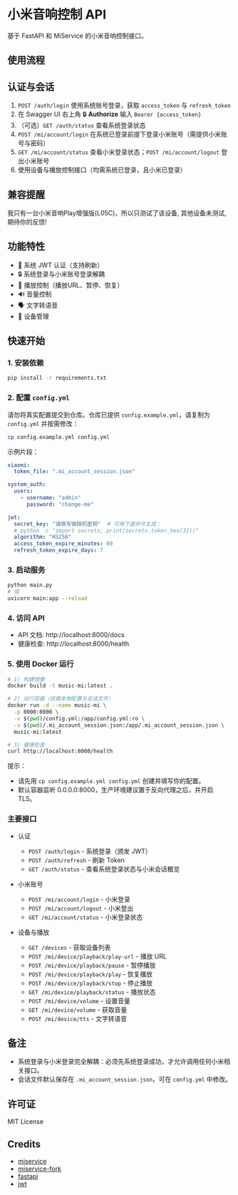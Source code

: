 # 小米音响控制 API

基于 FastAPI 和 MiService 的小米音响控制接口。

## 使用流程

## 认证与会话

1. `POST /auth/login` 使用系统账号登录，获取 `access_token` 与 `refresh_token`
2. 在 Swagger UI 右上角 🔒 **Authorize** 输入 `Bearer {access_token}`
3. （可选）`GET /auth/status` 查看系统登录状态
4. `POST /mi/account/login` 在系统已登录前提下登录小米账号（需提供小米账号与密码）
5. `GET /mi/account/status` 查看小米登录状态；`POST /mi/account/logout` 登出小米账号
6. 使用设备与播放控制接口（均需系统已登录，且小米已登录）

## 兼容提醒

我只有一台小米音响Play增强版(L05C)，所以只测试了该设备, 其他设备未测试, 期待你的反馈!

## 功能特性

- 🔐 系统 JWT 认证（支持刷新）
- 🔒 系统登录与小米账号登录解耦
- 🎵 播放控制（播放URL、暂停、恢复）
- 🔊 音量控制
- 🗣️ 文字转语音
- 📱 设备管理

## 快速开始

### 1. 安装依赖

```bash
pip install -r requirements.txt
```

### 2. 配置 `config.yml`

请勿将真实配置提交到仓库。仓库已提供 `config.example.yml`，请复制为 `config.yml` 并按需修改：

```bash
cp config.example.yml config.yml
```

示例片段：

```yaml
xiaomi:
  token_file: ".mi_account_session.json"

system_auth:
  users:
    - username: "admin"
      password: "change-me"

jwt:
  secret_key: "请填写强随机密钥"  # 可用下面命令生成：
  # python -c "import secrets; print(secrets.token_hex(32))"
  algorithm: "HS256"
  access_token_expire_minutes: 60
  refresh_token_expire_days: 7
```

### 3. 启动服务

```bash
python main.py
# 或
uvicorn main:app --reload
```

### 4. 访问 API

- API 文档: http://localhost:8000/docs
- 健康检查: http://localhost:8000/health

### 5. 使用 Docker 运行

```bash
# 1) 构建镜像
docker build -t music-mi:latest .

# 2) 运行容器（挂载本地配置与会话文件）
docker run -d --name music-mi \
  -p 8000:8000 \
  -v $(pwd)/config.yml:/app/config.yml:ro \
  -v $(pwd)/.mi_account_session.json:/app/.mi_account_session.json \
  music-mi:latest

# 3) 健康检查
curl http://localhost:8000/health
```

提示：
- 请先用 `cp config.example.yml config.yml` 创建并填写你的配置。
- 默认容器监听 0.0.0.0:8000，生产环境建议置于反向代理之后，并开启 TLS。

### 主要接口

- 认证
  - `POST /auth/login` - 系统登录（颁发 JWT）
  - `POST /auth/refresh` - 刷新 Token
  - `GET /auth/status` - 查看系统登录状态与小米会话概览

- 小米账号
  - `POST /mi/account/login` - 小米登录
  - `POST /mi/account/logout` - 小米登出
  - `GET /mi/account/status` - 小米登录状态

- 设备与播放
  - `GET /devices` - 获取设备列表
  - `POST /mi/device/playback/play-url` - 播放 URL
  - `POST /mi/device/playback/pause` - 暂停播放
  - `POST /mi/device/playback/play` - 恢复播放
  - `POST /mi/device/playback/stop` - 停止播放
  - `GET /mi/device/playback/status` - 播放状态
  - `POST /mi/device/volume` - 设置音量
  - `GET /mi/device/volume` - 获取音量
  - `POST /mi/device/tts` - 文字转语音

## 备注

- 系统登录与小米登录完全解耦：必须先系统登录成功，才允许调用任何小米相关接口。
- 会话文件默认保存在 `.mi_account_session.json`，可在 `config.yml` 中修改。

## 许可证

MIT License

## Credits

- [miservice](https://github.com/Yonsm/MiService)
- [miservice-fork](https://pypi.org/project/miservice-fork)
- [fastapi](https://github.com/fastapi/fastapi)
- [jwt](https://github.com/jpadilla/pyjwt)
  